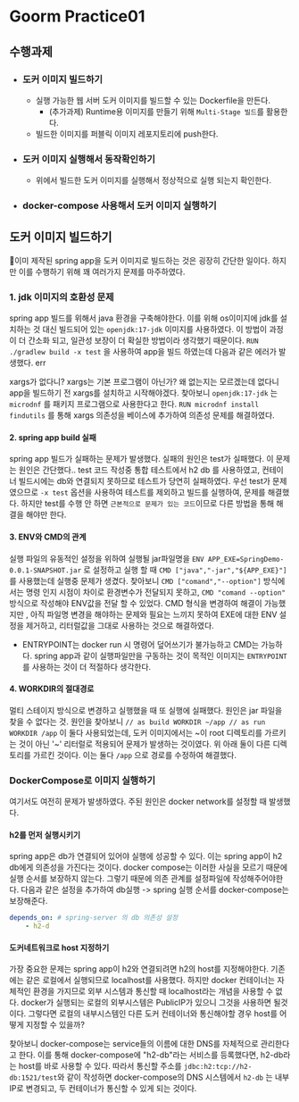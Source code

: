 # Goorm Practice01

## 수행과제

-   ### 도커 이미지 빌드하기
    -   실행 가능한 웹 서버 도커 이미지를 빌드할 수 있는 Dockerfile을 만든다.
        -   (추가과제) Runtime용 이미지를 만들기 위해 `Multi-Stage 빌드`를 활용한다.
    -   빌드한 이미지를 퍼블릭 이미지 레포지토리에 push한다.
-   ### 도커 이미지 실행해서 동작확인하기
    -   위에서 빌드한 도커 이미지를 실행해서 정상적으로 실행 되는지 확인한다.
-   ### docker-compose 사용해서 도커 이미지 실행하기

## 도커 이미지 빌드하기

이미 제작된 spring app을 도커 이미지로 빌드하는 것은 굉장히 간단한 일이다.
하지만 이를 수행하기 위해 꽤 여러가지 문제를 마주하였다.

### 1. jdk 이미지의 호환성 문제

spring app 빌드를 위해서 java 환경을 구축해야한다. 이를 위해 os이미지에 jdk를 설치하는 것 대신 빌드되어 있는 `openjdk:17-jdk` 이미지를 사용하였다. 이 방법이 과정이 더 간소화 되고, 일관성 보장이 더 확실한 방법이라 생각했기 때문이다.
`RUN ./gradlew build -x test` 을 사용하여 app을 빌드 하였는데
다음과 같은 에러가 발생했다.
err

xargs가 없다니? xargs는 기본 프로그램이 아닌가? 왜 없는지는 모르겠는데 없다니 app을 빌드하기 전 xargs를 설치하고 시작해야겠다.
찾아보니 `openjdk:17-jdk` 는 `microdnf` 를 패키지 프로그램으로 사용한다고 한다.
`RUN microdnf install findutils` 를 통해 xargs 의존성을 베이스에 추가하여 의존성 문제를 해결하였다.

#### 2. spring app build 실패

spring app 빌드가 실패하는 문제가 발생했다.
실패의 원인은 test가 실패했다.
이 문제는 원인은 간단했다.. test 코드 작성중 통합 테스트에서 h2 db 를 사용하였고, 컨테이너 빌드시에는 db와 연결되지 못하므로 테스트가 당연히 실패하였다.
우선 test가 문제였으므로 `-x test` 옵션을 사용하여 테스트를 제외하고 빌드를 실행하여, 문제를 해결했다.
하지만
test를 수행 안 하면 `근본적으로 문제가 있는 코드`이므로 다른 방법을 통해 해결을 해야만 한다.

#### 3. ENV와 CMD의 관계

실행 파일의 유동적인 설정을 위하여 실행될 jar파일명을 `ENV APP_EXE=SpringDemo-0.0.1-SNAPSHOT.jar` 로 설정하고 실행 할 때 `CMD ["java","-jar","${APP_EXE}"]`를 사용했는데 실행중 문제가 생겼다. 찾아보니 `CMD ["comand","--option"]` 방식에서는 명령 인지 시점이 차이로 환경변수가 전달되지 못하고, `CMD "comand --option"` 방식으로 작성해야 ENV값을 전달 할 수 있었다.
CMD 형식을 변경하여 해결이 가능했지만 , 아직 파일명 변경을 해야하는 문제와 필요는 느끼지 못하여 EXE에 대한 ENV 설정을 제거하고, 리터럴값을 그대로 사용하는 것으로 해결하였다.

-   ENTRYPOINT는 docker run 시 명령어 덮어쓰기가 불가능하고 CMD는 가능하다. spring app과 같이 실행파일만을 구동하는 것이 목적인 이미지는 `ENTRYPOINT`를 사용하는 것이 더 적절하다 생각한다.

#### 4. WORKDIR의 절대경로

멀티 스테이지 방식으로 변경하고 실행했을 때 또 실행에 실패했다. 원인은 jar 파일을 찾을 수 없다는 것. 원인을 찾아보니
`// as build
WORKDIR ~/app
// as run
WORKDIR /app`
이 둘다 사용되었는데, 도커 이미지에서는 ~이 root 디렉토리를 가르키는 것이 아닌 '~' 리터럴로 적용되어 문제가 발생하는 것이였다. 위 아래 둘이 다른 디렉토리를 가르킨 것이다.
이는 둘다 `/app` 으로 경로를 수정하여 해결했다.

### DockerCompose로 이미지 실행하기

여기서도 여전히 문제가 발생하였다.
주된 원인은 docker network를 설정할 때 발생했다.

#### h2를 먼저 실행시키기

spring app은 db가 연결되어 있어야 실행에 성공할 수 있다. 이는 spring app이 h2 db에게 의존성을 가진다는 것이다. docker compose는 이러한 사실을 모르기 때문에 실행 순서를 보장하지 않는다. 그렇기 때문에 의존 관계를 설정파일에 작성해주어야한다.
다음과 같은 설정을 추가하여 db실행 -> spring 실행 순서를 docker-compose는 보장해준다.

```yaml
depends_on: # spring-server 의 db 의존성 설정
    - h2-d
```

#### 도커네트워크로 host 지정하기

가장 중요한 문제는 spring app이 h2와 연결되려면 h2의 host를 지정해야한다. 기존에는 같은 로컬에서 실행되므로 localhost를 사용했다. 하지만 docker 컨테이너는 자체적인 환경을 가지므로 외부 시스템과 통신할 때 localhost라는 개념을 사용할 수 없다.
docker가 실행되는 로컬의 외부시스템은 PublicIP가 있으니 그것을 사용하면 될것이다. 그렇다면 로컬의 내부시스템인 다른 도커 컨테이너와 통신해야할 경우 host를 어떻게 지정할 수 있을까?

찾아보니 docker-compose는 service들의 이름에 대한 DNS를 자체적으로 관리한다고 한다. 이를 통해 docker-compose에 "h2-db"라는 서비스를 등록했다면, h2-db라는 host를 바로 사용할 수 있다.
따라서 통신할 주소를 `jdbc:h2:tcp://h2-db:1521/test`와 같이 작성하면 docker-compose의 DNS 시스템에서 `h2-db` 는 내부 IP로 변경되고, 두 컨테이너가 통신할 수 있게 되는 것이다.

